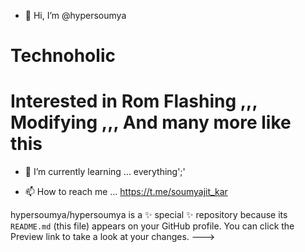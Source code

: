 - 👋 Hi, I’m @hypersoumya
# Technoholic
# Interested in Rom Flashing ,,, Modifying ,,, And many more like this
- 🌱 I’m currently learning ... everything';'

- 📫 How to reach me ... https://t.me/soumyajit_kar


hypersoumya/hypersoumya is a ✨ special ✨ repository because its `README.md` (this file) appears on your GitHub profile.
You can click the Preview link to take a look at your changes.
--->
